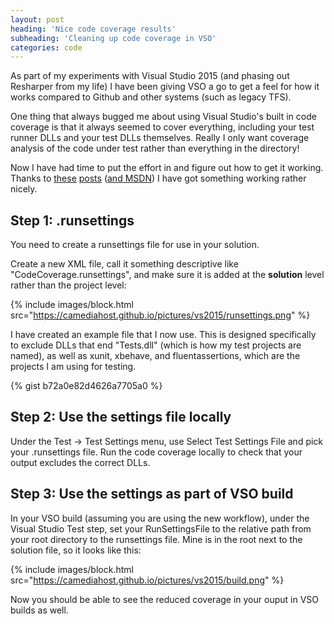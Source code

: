 ```yaml
---
layout: post
heading: 'Nice code coverage results'
subheading: 'Cleaning up code coverage in VSO'
categories: code
---
```


As part of my experiments with Visual Studio 2015 (and phasing out Resharper from my life) I have been giving VSO a go to get a feel for how it works compared to Github and other systems (such as legacy TFS).

One thing that always bugged me about using Visual Studio's built in code coverage is that it always seemed to cover everything, including your test runner DLLs and your test DLLs themselves. Really I only want coverage analysis of the code under test rather than everything in the directory!

Now I have had time to put the effort in and figure out how to get it working. Thanks to [these](https://web.archive.org/web/20170614051451/http://geekswithblogs.net/terje/archive/2013/12/04/how-to-exclude-code-from-code-coverage-in-visual-studio.aspx) [posts](http://blogs.msdn.com/b/sudhakan/archive/2012/05/11/customizing-code-coverage-in-visual-studio-11.aspx) ([and MSDN](https://web.archive.org/web/20141012013738/https://msdn.microsoft.com/en-gb/library/jj159530.aspx)) I have got something working rather nicely.

## Step 1: .runsettings

You need to create a runsettings file for use in your solution.

Create a new XML file, call it something descriptive like "CodeCoverage.runsettings", and make sure it is added at the **solution** level rather than the project level:

{% include images/block.html src="https://camediahost.github.io/pictures/vs2015/runsettings.png" %}

I have created an example file that I now use. This is designed specifically to exclude DLLs that end "Tests.dll" (which is how my test projects are named), as well as xunit, xbehave, and fluentassertions, which are the projects I am using for testing.

{% gist b72a0e82d4626a7705a0 %}

## Step 2: Use the settings file locally

Under the Test -> Test Settings menu, use Select Test Settings File and pick your .runsettings file. Run the code coverage locally to check that your output excludes the correct DLLs.

## Step 3: Use the settings as part of VSO build

In your VSO build (assuming you are using the new workflow), under the Visual Studio Test step, set your RunSettingsFile to the relative path from your root directory to the runsettings file. Mine is in the root next to the solution file, so it looks like this:

{% include images/block.html src="https://camediahost.github.io/pictures/vs2015/build.png" %}

Now you should be able to see the reduced coverage in your ouput in VSO builds as well.